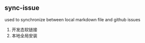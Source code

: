 ## sync-issue
used to synchronize between local markdown file and github issues 


1. 开发态软链接
2. 本地全局安装